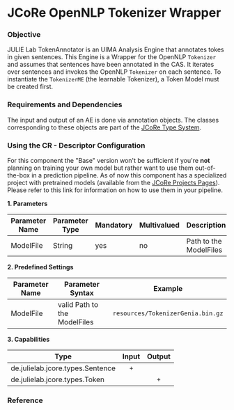# JCoRe OpenNLP Tokenizer Wrapper

### Objective
JULIE Lab TokenAnnotator is an UIMA Analysis Engine that annotates tokes in given sentences. This Engine is a Wrapper for the OpenNLP `Tokenizer` and assumes that sentences have been annotated in the CAS. 
It iterates over sentences and invokes the OpenNLP `Tokenizer` on each sentence. To instantiate the `TokenizerME` (the learnable Tokenizer), a Token Model must be created first.

### Requirements and Dependencies
The input and output of an AE is done via annotation objects. The classes corresponding to these objects are part of the [JCoRe Type System](https://github.com/JULIELab/jcore-base/tree/master/jcore-types).

### Using the CR - Descriptor Configuration
For this component the "Base" version won't be sufficient if you're **not** planning on training your own model but rather want to use them out-of-the-box in a prediction pipeline. As of now this component has a specialized project with pretrained models (available from the [JCoRe Projects Pages](https://github.com/JULIELab/jcore-projects)).
Please refer to this link for information on how to use them in your pipeline.

**1. Parameters**

| Parameter Name | Parameter Type | Mandatory | Multivalued | Description |
|----------------|----------------|-----------|-------------|-------------|
| ModelFile | String | yes | no | Path to the ModelFiles |


**2. Predefined Settings**

| Parameter Name | Parameter Syntax | Example |
|----------------|------------------|---------|
| ModelFile | valid Path to the ModelFiles  | `resources/TokenizerGenia.bin.gz` |


**3. Capabilities**

| Type | Input | Output |
|------|:-----:|:------:|
| de.julielab.jcore.types.Sentence |`+`|  |
| de.julielab.jcore.types.Token |   |`+`| 


### Reference

